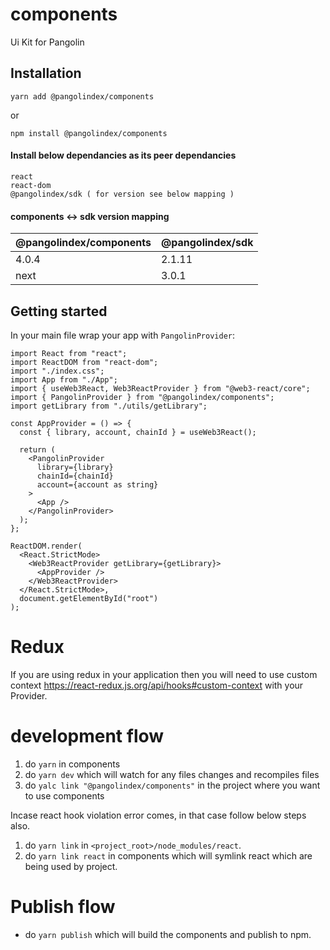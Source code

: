 # components
Ui Kit for Pangolin

## Installation

`yarn add @pangolindex/components`

or

`npm install @pangolindex/components`

#### Install below dependancies as its peer dependancies
```
react
react-dom
@pangolindex/sdk ( for version see below mapping )
```

#### components <-> sdk version mapping
| @pangolindex/components   | @pangolindex/sdk |
| ------------------------  | ---------------- |
| 4.0.4                     | 2.1.11           |
| next                      | 3.0.1            |

## Getting started

In your main file wrap your app with `PangolinProvider`:

```tsx
import React from "react";
import ReactDOM from "react-dom";
import "./index.css";
import App from "./App";
import { useWeb3React, Web3ReactProvider } from "@web3-react/core";
import { PangolinProvider } from "@pangolindex/components";
import getLibrary from "./utils/getLibrary";

const AppProvider = () => {
  const { library, account, chainId } = useWeb3React();

  return (
    <PangolinProvider
      library={library}
      chainId={chainId}
      account={account as string}
    >
      <App />
    </PangolinProvider>
  );
};

ReactDOM.render(
  <React.StrictMode>
    <Web3ReactProvider getLibrary={getLibrary}>
      <AppProvider />
    </Web3ReactProvider>
  </React.StrictMode>,
  document.getElementById("root")
);
```

# Redux
If you are using redux in your application then you will need to use custom context https://react-redux.js.org/api/hooks#custom-context with your Provider.

# development flow

1. do `yarn` in components
2. do `yarn dev` which will watch for any files changes and recompiles files
3. do `yalc link "@pangolindex/components"` in the project where you want to use components

Incase react hook violation error comes, in that case follow below steps also.

1. do `yarn link` in `<project_root>/node_modules/react`.
2. do `yarn link react` in components which will symlink react which are being used by project.

# Publish flow

- do `yarn publish` which will build the components and publish to npm.
